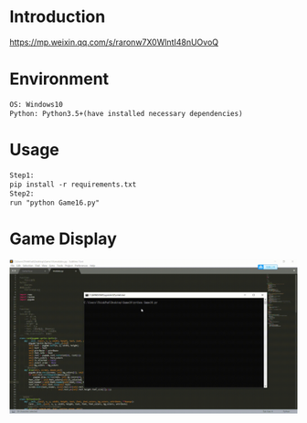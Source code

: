 # Introduction
https://mp.weixin.qq.com/s/raronw7X0WlntI48nUOvoQ

# Environment
```
OS: Windows10
Python: Python3.5+(have installed necessary dependencies)
```

# Usage
```
Step1:
pip install -r requirements.txt
Step2:
run "python Game16.py"
```

# Game Display
![giphy](demonstration/running.gif)